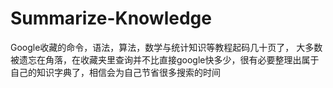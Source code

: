 # Summarize-Knowledge
   Google收藏的命令，语法，算法，数学与统计知识等教程起码几十页了，
   大多数被遗忘在角落，在收藏夹里查询并不比直接google快多少，很有必要整理出属于自己的知识字典了，相信会为自己节省很多搜索的时间
